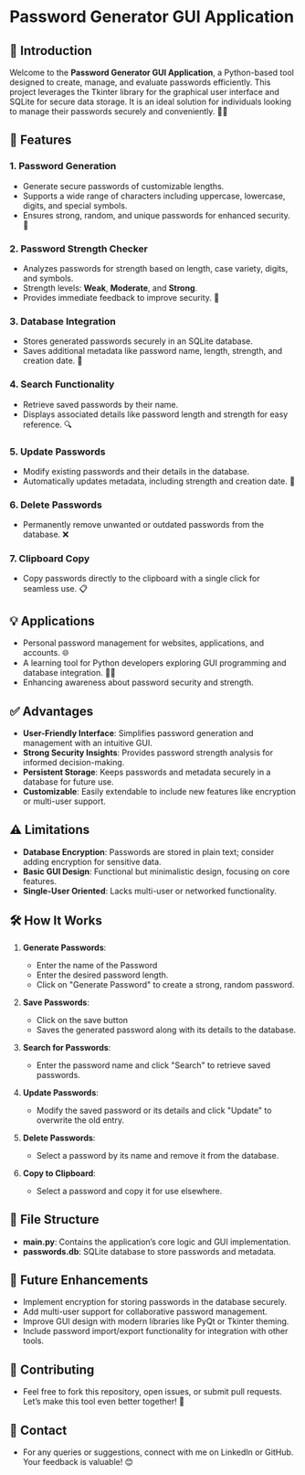 # Password Generator GUI Application

## 🚀 Introduction
Welcome to the **Password Generator GUI Application**, a Python-based tool designed to create, manage, and evaluate passwords efficiently. This project leverages the Tkinter library for the graphical user interface and SQLite for secure data storage. It is an ideal solution for individuals looking to manage their passwords securely and conveniently. 🔐✨


## 🌟 Features

### 1. **Password Generation**
- Generate secure passwords of customizable lengths.
- Supports a wide range of characters including uppercase, lowercase, digits, and special symbols.
- Ensures strong, random, and unique passwords for enhanced security. 🔑

### 2. **Password Strength Checker**
- Analyzes passwords for strength based on length, case variety, digits, and symbols.
- Strength levels: **Weak**, **Moderate**, and **Strong**.
- Provides immediate feedback to improve security. 💪

### 3. **Database Integration**
- Stores generated passwords securely in an SQLite database.
- Saves additional metadata like password name, length, strength, and creation date. 📂

### 4. **Search Functionality**
- Retrieve saved passwords by their name.
- Displays associated details like password length and strength for easy reference. 🔍

### 5. **Update Passwords**
- Modify existing passwords and their details in the database.
- Automatically updates metadata, including strength and creation date. 🔄

### 6. **Delete Passwords**
- Permanently remove unwanted or outdated passwords from the database. ❌

### 7. **Clipboard Copy**
- Copy passwords directly to the clipboard with a single click for seamless use. 📋


## 💡 Applications
- Personal password management for websites, applications, and accounts. 🌐
- A learning tool for Python developers exploring GUI programming and database integration. 🧑‍💻
- Enhancing awareness about password security and strength.


## ✅ Advantages
- **User-Friendly Interface**: Simplifies password generation and management with an intuitive GUI.
- **Strong Security Insights**: Provides password strength analysis for informed decision-making.
- **Persistent Storage**: Keeps passwords and metadata securely in a database for future use.
- **Customizable**: Easily extendable to include new features like encryption or multi-user support.


## ⚠️ Limitations
- **Database Encryption**: Passwords are stored in plain text; consider adding encryption for sensitive data.
- **Basic GUI Design**: Functional but minimalistic design, focusing on core features.
- **Single-User Oriented**: Lacks multi-user or networked functionality.


## 🛠️ How It Works

1. **Generate Passwords**:
   - Enter the name of the Password 
   - Enter the desired password length.
   - Click on "Generate Password" to create a strong, random password.

2. **Save Passwords**:
   - Click on the save button
   - Saves the generated password along with its details to the database.

3. **Search for Passwords**:
   - Enter the password name and click "Search" to retrieve saved passwords.

4. **Update Passwords**:
   - Modify the saved password or its details and click "Update" to overwrite the old entry.

5. **Delete Passwords**:
   - Select a password by its name and remove it from the database.

6. **Copy to Clipboard**:
   - Select a password and copy it for use elsewhere.


## 📂 File Structure
- **main.py**: Contains the application’s core logic and GUI implementation.
- **passwords.db**: SQLite database to store passwords and metadata.

## 🚀 Future Enhancements

- Implement encryption for storing passwords in the database securely.
- Add multi-user support for collaborative password management.
- Improve GUI design with modern libraries like PyQt or Tkinter theming.
- Include password import/export functionality for integration with other tools.

## 🤝 Contributing
- Feel free to fork this repository, open issues, or submit pull requests. Let’s make this tool even better together! 🙌

## 📧 Contact
- For any queries or suggestions, connect with me on LinkedIn or GitHub. Your feedback is valuable! 😊